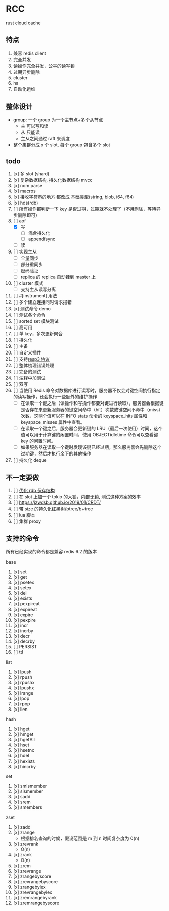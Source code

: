# RCC

rust cloud cache

## 特点

1. 兼容 redis client
1. 完全并发
1. 读操作完全并发，公平的读写锁
1. 过期异步删除
1. cluster
1. ha
1. 自动化运维

## 整体设计

- group: 一个 group 为一个主节点+多个从节点
  - 主 可以写和读
  - 从 只能读
  - 主从之间通过 raft 来调度
- 整个集群分成 x 个 slot, 每个 group 包含多个 slot

## todo

1. [x] 多 slot (shard)
1. [x] 复杂数据结构, 持久化数据结构 mvcc
1. [x] nom parse
1. [x] macros
1. [x] 接收字符串的地方 都改成 基础类型(string, blob, i64, f64)
1. [x] hds(rdb)
1. [ ] 所有操作都判断一下 key 是否过期，过期就不处理了（不用删除，等待异步删除即可）
1. [ ] aof
   - [x] 写
     - [ ] 混合持久化
     - [ ] appendfsync
   - [ ] 读
1. [ ] 实现主从
   - [ ] 全量同步
   - [ ] 部分重同步
   - [ ] 密码验证
   - [ ] replica 的 replica 自动挂到 master 上
1. [ ] cluster 模式
   - [ ] 支持主从读写分离
1. [ ] #[instrument] 用法
1. [ ] 多个建立连接同时请求报错
1. [x] 测试命令 demo
1. [ ] 测试各个命令
1. [ ] sorted set 模块测试
1. [ ] 高可用
1. [ ] 单 key，多次更新聚合
1. [ ] 持久化
1. [ ] 主备
1. [ ] 自定义插件
1. [ ] 支持[resp3 协议](https://www.zeekling.cn/articles/2021/01/10/1610263628832.html)
1. [ ] 整体梳理错误处理
1. [ ] 完备的测试
1. [ ] 注释中加测试
1. [ ] 双写
1. [ ] 当使用 Redis 命令对数据库进行读写时，服务器不仅会对键空间执行指定的读写操作，还会执行一些额外的维护操作
   - [ ] 在读取一个键之后（读操作和写操作都要对键进行读取），服务器会根据键是否存在来更新服务器的键空间命中（hit）次数或键空间不命中（miss）次数，这两个值可以在 INFO stats 命令的 keyspace_hits 属性和 keyspace_misses 属性中查看。
   - [ ] 在读取一个键之后，服务器会更新键的 LRU（最后一次使用）时间，这个值可以用于计算键的闲置时间，使用 OBJECTidletime 命令可以查看键 key 的闲置时间。
   - [ ] 如果服务器在读取一个键时发现该键已经过期，那么服务器会先删除这个过期键，然后才执行余下的其他操作
1. [ ] 持久化 deque

## 不一定要做

1. [ ] [优化 rdb 保存结构](https://github.com/dalei2019/redis-study/blob/main/docs/redis-rdb-format.md)
1. [ ] 在 slot 上加一个 tokio 的大锁，内部无锁, 测试这种方案的效率
1. [ ] <https://jzwdsb.github.io/2019/01/CRDT/>
1. [ ] 带 size 的持久化红黑树/btree/b+tree
1. [ ] lua 脚本
1. [ ] 集群 proxy

## 支持的命令

所有已经实现的命令都是兼容 redis 6.2 的版本

base

1. [x] set
1. [x] get
1. [x] psetex
1. [x] setex
1. [x] del
1. [x] exists
1. [x] pexpireat
1. [x] expireat
1. [x] expire
1. [x] pexpire
1. [x] incr
1. [x] incrby
1. [x] decr
1. [x] decrby
1. [ ] PERSIST
1. [ ] ttl

list

1. [x] lpush
1. [x] rpush
1. [x] rpushx
1. [x] lpushx
1. [x] lrange
1. [x] lpop
1. [x] rpop
1. [x] llen

hash

1. [x] hget
1. [x] hmget
1. [x] hgetAll
1. [x] hset
1. [x] hsetnx
1. [x] hdel
1. [x] hexists
1. [x] hincrby

set

1. [x] smismember
1. [x] sismember
1. [x] sadd
1. [x] srem
1. [x] smembers

zset

1. [x] zadd
1. [x] zrange
   - 根据排名查询的时候，假设范围是 m 到 n 时间复杂度为 O(n)
1. [x] zrevrank
   - O(n)
1. [x] zrank
   - O(n)
1. [x] zrem
1. [x] zrevrange
1. [x] zrangebyscore
1. [x] zrevrangebyscore
1. [x] zrangebylex
1. [x] zrevrangebylex
1. [x] zremrangebyrank
1. [x] zremrangebyscore
